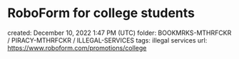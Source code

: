 # RoboForm for college students

created: December 10, 2022 1:47 PM (UTC)
folder: BOOKMRKS-MTHRFCKR / PIRACY-MTHRFCKR / ILLEGAL-SERVICES
tags: illegal services
url: https://www.roboform.com/promotions/college